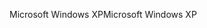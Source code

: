 <span data-ttu-id="055f1-101">Microsoft Windows XP</span><span class="sxs-lookup"><span data-stu-id="055f1-101">Microsoft Windows XP</span></span>